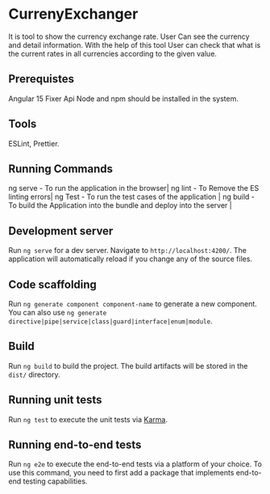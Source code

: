 # CurrenyExchanger

It is tool to show the currency exchange rate. User Can see the currency and detail information. With the help of this tool User can check that what is the current
rates in all currencies according to the given value. 

## Prerequistes
 Angular 15
 Fixer Api 
 Node and npm should be installed in the system.

## Tools
 ESLint, Prettier.
 
## Running Commands
ng serve - To run the application in the browser|
ng lint -  To Remove the ES linting errors|
ng Test - To run the test cases of the application |
ng build - To build the Application into the bundle and deploy into the server |
 
## Development server

Run `ng serve` for a dev server. Navigate to `http://localhost:4200/`. The application will automatically reload if you change any of the source files.

## Code scaffolding

Run `ng generate component component-name` to generate a new component. You can also use `ng generate directive|pipe|service|class|guard|interface|enum|module`.

## Build

Run `ng build` to build the project. The build artifacts will be stored in the `dist/` directory.

## Running unit tests

Run `ng test` to execute the unit tests via [Karma](https://karma-runner.github.io).

## Running end-to-end tests

Run `ng e2e` to execute the end-to-end tests via a platform of your choice. To use this command, you need to first add a package that implements end-to-end testing capabilities.

